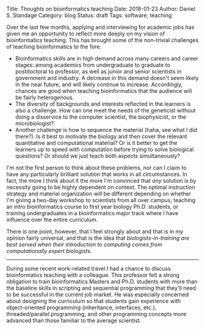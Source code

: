Title: Thoughts on bioinformatics teaching
Date: 2018-01-23
Author: Daniel S. Standage
Category: blog
Status: draft
Tags: software; teaching

Over the last few months, applying and interviewing for academic jobs has given me an opportunity to reflect more deeply on my vision of bioinformatics teaching.
This has brought some of the non-trivial challenges of teaching bioinformatics to the fore.

- Bioinformatics skills are in high demand across many careers and career stages:
  among academics from undergraduate to graduate to postdoctoral to professor, as well as junior and senior scientists in government and industry.
  A decrease in this demand doesn't seem likely in the near future, and will likely continue to increase.
  Accordingly, chances are good when teaching bioinformatics that the audience will be fairly heterogenous.
- The diversity of backgrounds and interests reflected in the learners is also a challenge.
  How can one meet the needs of the geneticist without doing a disservice to the computer scientist, the biophysicist, or the microbiologist?
- Another challenge is how to sequence the material (haha, see what I did there?).
  Is it best to motivate the biology and then cover the relevant quantitative and computational material?
  Or is it better to get the learners up to speed with computation before trying to solve biological questions?
  Or should we just teach both aspects simultaneously?

I'm not the first person to think about these problems, nor can I claim to have any particularly brilliant solution that works in all circumstances.
In fact, the more I think about it the more I'm convinced that *any* solution is by necessity going to be highly dependent on context.
The optimal instruction strategy and material organization will be different depending on whether I'm giving a two-day workshop to scientists from all over campus, teaching an intro bioinformatics course to first year biology Ph.D. students, or training undergraduates in a bioinformatics major track where I have influence over the entire curriculum.

There is one point, however, that I feel strongly about and that is in my opinion fairly universal, and that is the idea that *biologists-in-training are best served when their introduction to computing comes from computationally expert biologists.*

---

During some recent work-related travel I had a chance to discuss bioinformatics teaching with a colleague.
This professor felt a strong obligation to train bioinformatics Masters and Ph.D. students with more than the baseline skills in scripting and sequential programming that they'll need to be successful in the current job market.
He was especially concerned about designing the curriculum so that students gain experience with object-oriented programming (inheritance, interfaces, etc.), threaded/parallel programming, and other programming concepts more advanced than those familiar to the average scientist.
